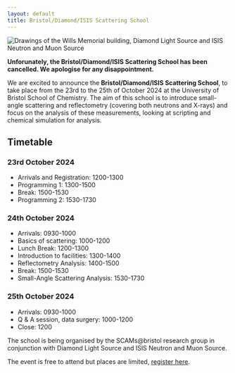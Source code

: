 ```yaml
---
layout: default
title: Bristol/Diamond/ISIS Scattering School   
---
```


![Drawings of the Wills Memorial building, Diamond Light Source and ISIS Neutron and Muon Source](/assets/img/bdi.png)
<br>

**Unforunately, the Bristol/Diamond/ISIS Scattering School has been cancelled. We apologise for any disappointment.**

We are excited to announce the **Bristol/Diamond/ISIS Scattering School**, to take place from the 23rd to the 25th of October 2024 at the University of Bristol School of Chemistry.
The aim of this school is to introduce small-angle scattering and reflectometry (covering both neutrons and X-rays) and focus on the analysis of these measurements, looking at scripting and chemical simulation for analysis. 

## Timetable

### 23rd October 2024

- Arrivals and Registration: 1200-1300 
- Programming 1: 1300-1500
- Break: 1500-1530
- Programming 2: 1530-1730

### 24th October 2024

- Arrivals: 0930-1000 
- Basics of scattering: 1000-1200 
- Lunch Break: 1200-1300 
- Introduction to facilities: 1300-1400 
- Reflectometry Analysis: 1400-1500
- Break: 1500-1530 
- Small-Angle Scattering Analysis: 1530-1730

### 25th October 2024

- Arrivals: 0930-1000
- Q & A session, data surgery: 1000-1200
- Close: 1200

The school is being organised by the SCAMs@bristol research group in conjunction with Diamond Light Source and ISIS Neutron and Muon Source. 

The event is free to attend but places are limited, [register here](https://forms.gle/u2aJh5zLNrrVkDZR6). 
